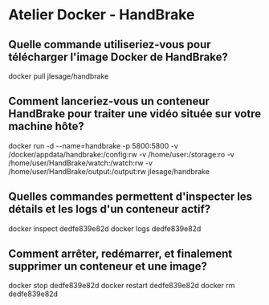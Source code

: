 # Atelier Docker - HandBrake

## Quelle commande utiliseriez-vous pour télécharger l'image Docker de HandBrake?

docker pull jlesage/handbrake

## Comment lanceriez-vous un conteneur HandBrake pour traiter une vidéo située sur votre machine hôte?

docker run -d --name=handbrake -p 5800:5800 -v /docker/appdata/handbrake:/config:rw -v /home/user:/storage:ro -v /home/user/HandBrake/watch:/watch:rw -v /home/user/HandBrake/output:/output:rw jlesage/handbrake

## Quelles commandes permettent d'inspecter les détails et les logs d'un conteneur actif?

docker inspect dedfe839e82d
docker logs dedfe839e82d

## Comment arrêter, redémarrer, et finalement supprimer un conteneur et une image?

docker stop dedfe839e82d 
docker restart dedfe839e82d
docker rm dedfe839e82d

